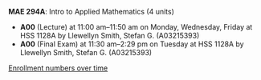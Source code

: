 **MAE 294A**: Intro to Applied Mathematics (4 units)

- **A00** (Lecture) at 11:00 am–11:50 am on Monday, Wednesday, Friday at HSS 1128A by Llewellyn Smith, Stefan G. (A03215393)
- **A00** (Final Exam) at 11:30 am–2:29 pm on Tuesday at HSS 1128A by Llewellyn Smith, Stefan G. (A03215393)

[Enrollment numbers over time](./MAE294A.tsv)
